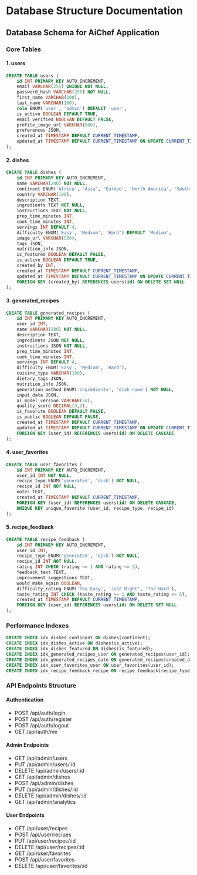 # Database Structure Documentation

## Database Schema for AiChef Application

### Core Tables

#### 1. users
```sql
CREATE TABLE users (
    id INT PRIMARY KEY AUTO_INCREMENT,
    email VARCHAR(255) UNIQUE NOT NULL,
    password_hash VARCHAR(255) NOT NULL,
    first_name VARCHAR(100),
    last_name VARCHAR(100),
    role ENUM('user', 'admin') DEFAULT 'user',
    is_active BOOLEAN DEFAULT TRUE,
    email_verified BOOLEAN DEFAULT FALSE,
    profile_image_url VARCHAR(500),
    preferences JSON,
    created_at TIMESTAMP DEFAULT CURRENT_TIMESTAMP,
    updated_at TIMESTAMP DEFAULT CURRENT_TIMESTAMP ON UPDATE CURRENT_TIMESTAMP
);
```

#### 2. dishes
```sql
CREATE TABLE dishes (
    id INT PRIMARY KEY AUTO_INCREMENT,
    name VARCHAR(200) NOT NULL,
    continent ENUM('Africa', 'Asia', 'Europe', 'North America', 'South America', 'Oceania', 'Antarctica') NOT NULL,
    country VARCHAR(100),
    description TEXT,
    ingredients TEXT NOT NULL,
    instructions TEXT NOT NULL,
    prep_time_minutes INT,
    cook_time_minutes INT,
    servings INT DEFAULT 4,
    difficulty ENUM('Easy', 'Medium', 'Hard') DEFAULT 'Medium',
    image_url VARCHAR(500),
    tags JSON,
    nutrition_info JSON,
    is_featured BOOLEAN DEFAULT FALSE,
    is_active BOOLEAN DEFAULT TRUE,
    created_by INT,
    created_at TIMESTAMP DEFAULT CURRENT_TIMESTAMP,
    updated_at TIMESTAMP DEFAULT CURRENT_TIMESTAMP ON UPDATE CURRENT_TIMESTAMP,
    FOREIGN KEY (created_by) REFERENCES users(id) ON DELETE SET NULL
);
```

#### 3. generated_recipes
```sql
CREATE TABLE generated_recipes (
    id INT PRIMARY KEY AUTO_INCREMENT,
    user_id INT,
    name VARCHAR(200) NOT NULL,
    description TEXT,
    ingredients JSON NOT NULL,
    instructions JSON NOT NULL,
    prep_time_minutes INT,
    cook_time_minutes INT,
    servings INT DEFAULT 4,
    difficulty ENUM('Easy', 'Medium', 'Hard'),
    cuisine_type VARCHAR(100),
    dietary_tags JSON,
    nutrition_info JSON,
    generation_method ENUM('ingredients', 'dish_name') NOT NULL,
    input_data JSON,
    ai_model_version VARCHAR(50),
    quality_score DECIMAL(3,2),
    is_favorite BOOLEAN DEFAULT FALSE,
    is_public BOOLEAN DEFAULT FALSE,
    created_at TIMESTAMP DEFAULT CURRENT_TIMESTAMP,
    updated_at TIMESTAMP DEFAULT CURRENT_TIMESTAMP ON UPDATE CURRENT_TIMESTAMP,
    FOREIGN KEY (user_id) REFERENCES users(id) ON DELETE CASCADE
);
```

#### 4. user_favorites
```sql
CREATE TABLE user_favorites (
    id INT PRIMARY KEY AUTO_INCREMENT,
    user_id INT NOT NULL,
    recipe_type ENUM('generated', 'dish') NOT NULL,
    recipe_id INT NOT NULL,
    notes TEXT,
    created_at TIMESTAMP DEFAULT CURRENT_TIMESTAMP,
    FOREIGN KEY (user_id) REFERENCES users(id) ON DELETE CASCADE,
    UNIQUE KEY unique_favorite (user_id, recipe_type, recipe_id)
);
```

#### 5. recipe_feedback
```sql
CREATE TABLE recipe_feedback (
    id INT PRIMARY KEY AUTO_INCREMENT,
    user_id INT,
    recipe_type ENUM('generated', 'dish') NOT NULL,
    recipe_id INT NOT NULL,
    rating INT CHECK (rating >= 1 AND rating <= 5),
    feedback_text TEXT,
    improvement_suggestions TEXT,
    would_make_again BOOLEAN,
    difficulty_rating ENUM('Too Easy', 'Just Right', 'Too Hard'),
    taste_rating INT CHECK (taste_rating >= 1 AND taste_rating <= 5),
    created_at TIMESTAMP DEFAULT CURRENT_TIMESTAMP,
    FOREIGN KEY (user_id) REFERENCES users(id) ON DELETE SET NULL
);
```

### Performance Indexes
```sql
CREATE INDEX idx_dishes_continent ON dishes(continent);
CREATE INDEX idx_dishes_active ON dishes(is_active);
CREATE INDEX idx_dishes_featured ON dishes(is_featured);
CREATE INDEX idx_generated_recipes_user ON generated_recipes(user_id);
CREATE INDEX idx_generated_recipes_date ON generated_recipes(created_at);
CREATE INDEX idx_user_favorites_user ON user_favorites(user_id);
CREATE INDEX idx_recipe_feedback_recipe ON recipe_feedback(recipe_type, recipe_id);
```

### API Endpoints Structure

#### Authentication
- POST /api/auth/login
- POST /api/auth/register
- POST /api/auth/logout
- GET /api/auth/me

#### Admin Endpoints
- GET /api/admin/users
- PUT /api/admin/users/:id
- DELETE /api/admin/users/:id
- GET /api/admin/dishes
- POST /api/admin/dishes
- PUT /api/admin/dishes/:id
- DELETE /api/admin/dishes/:id
- GET /api/admin/analytics

#### User Endpoints
- GET /api/user/recipes
- POST /api/user/recipes
- PUT /api/user/recipes/:id
- DELETE /api/user/recipes/:id
- GET /api/user/favorites
- POST /api/user/favorites
- DELETE /api/user/favorites/:id